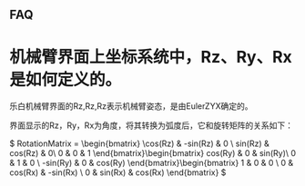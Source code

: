 FAQ
---------------------

# 机械臂界面上坐标系统中，Rz、Ry、Rx是如何定义的。
乐白机械臂界面的Rz,Rz,Rz表示机械臂姿态，是由EulerZYX确定的。
 
界面显示的Rz，Ry，Rx为角度，将其转换为弧度后，它和旋转矩阵的关系如下：
 
$ RotationMatrix = \begin{bmatrix}
 \cos(Rz) & -sin(Rz) & 0 \\ 
 sin(Rz) & cos(Rz) & 0\\ 
 0 & 0 & 1
 \end{bmatrix}\begin{bmatrix}
 cos(Ry) & 0 & sin(Ry)\\ 
 0 & 1 & 0 \\ 
 -sin(Ry) & 0 & cos(Ry)
 \end{bmatrix}\begin{bmatrix}
 1 & 0 & 0 \\ 
 0 & cos(Rx) & -sin(Rx) \\ 
 0 & sin(Rx)  & cos(Rx) 
 \end{bmatrix} $